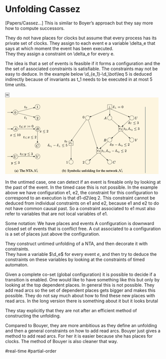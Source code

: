 # Unfolding Cassez

[Papers/Cassez...]
This is similar to Boyer’s approach but they say more how to compute successors. 

They do not have places for clocks but assume that every process has its private
set of clocks. 
They assign to each event e a variable \delta_e that says at which moment the
event has been executed.  
They they assign a constraint on \delta_e for every e. 

The idea is that a set of events is feasible if it forms a configuration and the
the set of associated constraints is satisfiable. The constraints may not be
easy to deduce. In the example below \d_{e_1}-\d_\bot\leq 5 is deduced
indirectly because of invariants as t_1 needs to be executed in at most 5 time
units.


￼
![picture 1](images/e0dcf83b10be4e5bac283fd1ec1d7f3e57eb96c10e3b82be85cc72b8a5f63263.png)  

In the untimed case, one can detect if an event is fireable only by looking at
the past of the event. In the timed case this is not possible. In the example
above we have configuration e1, e2, the constraint for this configuration to
correspond to an execution is that d1-d2\leq 2. This constraint cannot be
deduced from individual constraints on e1 and e2, because e1 and e2 to do not
have common causal past. So a constraint associated to e1 must also refer to
variables that are not local variables of e1. 

Some notation:
We have places and events
A configuration is downward closed set of events that is conflict free.
A cut associated to a configuration is a set of places just above the configuration.

They construct untimed unfolding of a NTA, and then decorate it with constraints. 	
They have a variable $\d_e$ for every event $e$, and then try to deduce the constraints on these variables by looking at the constraints of timed automaton. 

Given a complete co-set (global configuration) it is possible to decide if a transition is enabled. 
One would like to have something like this but only by looking at the top dependent places. 
In general this is not possible. They add read arcs so the set of dependent places gets bigger and makes this possible. They do not say much about how to find these new places with read arcs. 
In the long version there is something about it but it looks brutal

They stay explicitly that they are not after an efficient method of constructing the unfolding. 

Compared to Bouyer, they are more ambitious as they define an unfolding and then a general constraints on how to add read arcs. Bouyer just gives a method to add read arcs. For her it is easier because she has places for clocks. The method of Bouyer is also cleaner that way. 




#real-time
#partial-order